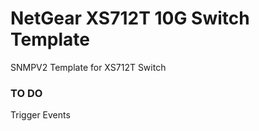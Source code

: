 NetGear XS712T 10G Switch Template
==================================

SNMPV2 Template for XS712T Switch 

### TO DO ###

Trigger Events


